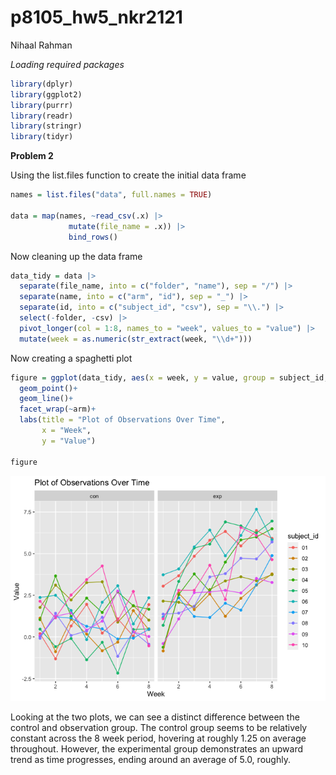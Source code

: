 p8105_hw5_nkr2121
================
Nihaal Rahman

*Loading required packages*

``` r
library(dplyr)
library(ggplot2)
library(purrr)
library(readr)
library(stringr)
library(tidyr)
```

**Problem 2**

Using the list.files function to create the initial data frame

``` r
names = list.files("data", full.names = TRUE)

data = map(names, ~read_csv(.x) |> 
             mutate(file_name = .x)) |>
             bind_rows()
```

Now cleaning up the data frame

``` r
data_tidy = data |>
  separate(file_name, into = c("folder", "name"), sep = "/") |> 
  separate(name, into = c("arm", "id"), sep = "_") |> 
  separate(id, into = c("subject_id", "csv"), sep = "\\.") |> 
  select(-folder, -csv) |>
  pivot_longer(col = 1:8, names_to = "week", values_to = "value") |> 
  mutate(week = as.numeric(str_extract(week, "\\d+")))
```

Now creating a spaghetti plot

``` r
figure = ggplot(data_tidy, aes(x = week, y = value, group = subject_id, color = subject_id))+
  geom_point()+
  geom_line()+
  facet_wrap(~arm)+
  labs(title = "Plot of Observations Over Time",
       x = "Week",
       y = "Value")

figure
```

![](p8105_hw5_nkr2121_files/figure-gfm/unnamed-chunk-3-1.png)<!-- -->

Looking at the two plots, we can see a distinct difference between the
control and observation group. The control group seems to be relatively
constant across the 8 week period, hovering at roughly 1.25 on average
throughout. However, the experimental group demonstrates an upward trend
as time progresses, ending around an average of 5.0, roughly.
